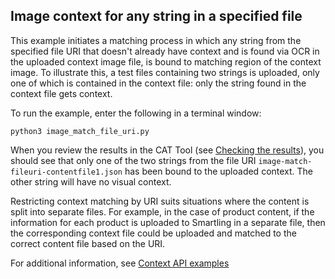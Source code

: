 ## Image context for any string in a specified file

This example initiates a matching process in which any string from the specified file URI that doesn't already have context and is found via OCR in the uploaded context image file, is bound to matching region of the context image. To illustrate this, a test files containing two strings is uploaded, only one of which is contained in the context file: only the string found in the context file gets context.

To run the example, enter the following in a terminal window:

```
python3 image_match_file_uri.py
```

When you review the results in the CAT Tool (see [Checking the results](../README.md#checking-the-results)), you should see that only one of the two strings from the file URI `image-match-fileuri-contentfile1.json` has been bound to the uploaded context. The other string will have no visual context.

Restricting context matching by URI suits situations where the content is split into separate files. For example, in the case of product content, if the information for each product is uploaded to Smartling in a separate file, then the corresponding context file could be uploaded and matched to the correct content file based on the URI.

For additional information, see [Context API examples](../README.md)
